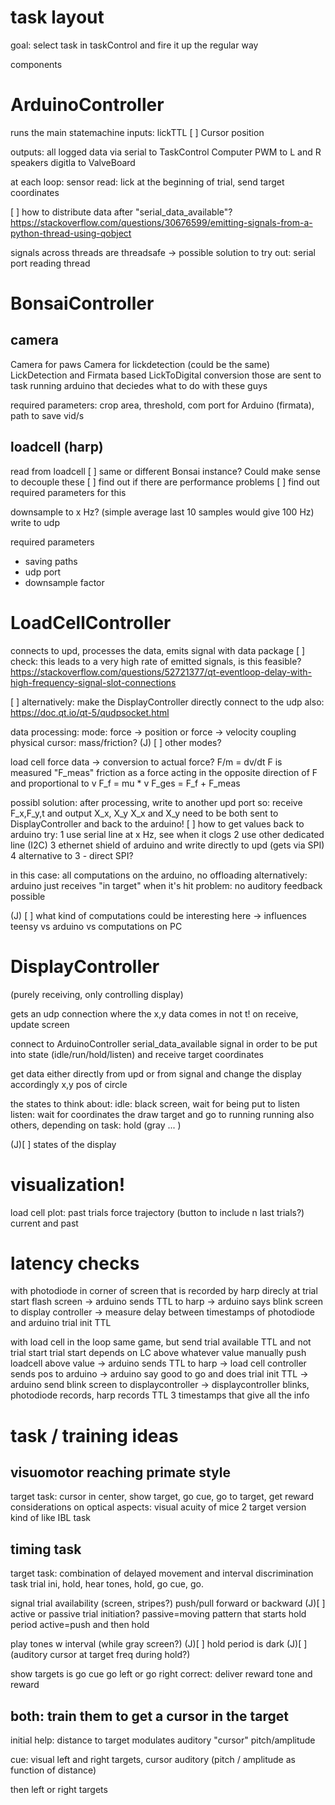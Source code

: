 # task layout
goal: select task in taskControl and fire it up the regular way

components

# ArduinoController
runs the main statemachine
inputs:
lickTTL
[ ] Cursor position

outputs:
all logged data via serial to TaskControl Computer
PWM to L and R speakers
digitla to ValveBoard

at each loop: sensor read: lick
at the beginning of trial, send target coordinates

[ ] how to distribute data after "serial_data_available"?
https://stackoverflow.com/questions/30676599/emitting-signals-from-a-python-thread-using-qobject

signals across threads are threadsafe
-> possible solution to try out: serial port reading thread 

# BonsaiController
## camera
Camera for paws
Camera for lickdetection (could be the same)
LickDetection and Firmata based LickToDigital conversion
those are sent to task running arduino that deciedes what to do with these guys

required parameters:
crop area, threshold, com port for Arduino (firmata), path to save vid/s

## loadcell (harp)
read from loadcell
[ ] same or different Bonsai instance? Could make sense to decouple these
[ ] find out if there are performance problems
[ ] find out required parameters for this

downsample to x Hz? (simple average last 10 samples would give 100 Hz)
write to udp

required parameters
- saving paths
- udp port
- downsample factor

# LoadCellController
connects to upd, processes the data, emits signal with data package
[ ] check: this leads to a very high rate of emitted signals, is this feasible?
https://stackoverflow.com/questions/52721377/qt-eventloop-delay-with-high-frequency-signal-slot-connections

[ ] alternatively: make the DisplayController directly connect to the udp
also: https://doc.qt.io/qt-5/qudpsocket.html

data processing:
mode: force -> position or force -> velocity coupling
physical cursor: mass/friction?
(J) [ ] other modes?

load cell force data -> conversion to actual force?
F/m = dv/dt
F is measured "F_meas"
friction as a force acting in the opposite direction of F and proportional to v
F_f = mu * v
F_ges = F_f + F_meas

possibl solution: after processing, write to another upd port
so: receive F_x,F_y,t and output X_x, X_y
X_x and X_y need to be both sent to DisplayController and back to the arduino!
[ ] how to get values back to arduino
try:
1 use serial line at x Hz, see when it clogs
2 use other dedicated line (I2C)
3 ethernet shield of arduino and write directly to upd (gets via SPI)
4 alternative to 3 - direct SPI?

in this case: all computations on the arduino, no offloading
alternatively: arduino just receives "in target" when it's hit
problem: no auditory feedback possible

(J) [ ] what kind of computations could be interesting here
-> influences teensy vs arduino vs computations on PC

# DisplayController
(purely receiving, only controlling display)

gets an udp connection where the x,y data comes in
not t!
on receive, update screen

connect to ArduinoController serial_data_available signal in order to 
be put into state (idle/run/hold/listen)
and receive target coordinates

get data either directly from upd or from signal and change the display accordingly
x,y pos of circle

the states to think about:
idle: black screen, wait for being put to listen
listen: wait for coordinates the draw target and go to running
running
also others, depending on task: hold (gray ... )

(J)[ ] states of the display

# visualization!
load cell plot:
past trials force trajectory (button to include n last trials?)
current and past

# latency checks
with photodiode in corner of screen that is recorded by harp direcly
at trial start flash screen 
-> arduino sends TTL to harp
-> arduino says blink screen to display controller
-> measure delay between timestamps of photodiode and arduino trial init TTL

with load cell in the loop
same game, but send trial available TTL and not trial start
trial start depends on LC above whatever value
manually push loadcell above value
-> arduino sends TTL to harp
-> load cell controller sends pos to arduino
-> arduino say good to go and does trial init TTL
-> arduino send blink screen to displaycontroller
-> displaycontroller blinks, photodiode records, harp records TTL
3 timestamps that give all the info



# task / training ideas
## visuomotor reaching primate style
target task:
cursor in center, show target, go cue, go to target, get reward
considerations on optical aspects: visual acuity of mice
2 target version kind of like IBL task



## timing task
target task: combination of delayed movement and interval discrimination task
trial ini, hold, hear tones, hold, go cue, go.

signal trial availability (screen, stripes?)
push/pull forward or backward
(J)[ ] active or passive trial initiation? passive=moving pattern that starts hold period
active=push and then hold

play tones w interval (while gray screen?)
(J)[ ] hold period is dark
(J)[ ] (auditory cursor at target freq during hold?)

show targets is go cue
go left or go right
correct: deliver reward tone and reward


## both: train them to get a cursor in the target
initial help: distance to target modulates auditory "cursor" pitch/amplitude


cue: visual left and right targets, cursor auditory (pitch / amplitude as function of distance)






then left or right targets

